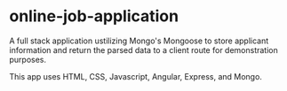 # online-job-application

A full stack application ustilizing Mongo's Mongoose to store applicant information 
and return the parsed data to a client route for demonstration purposes. 

This app uses HTML, CSS, Javascript, Angular, Express, and Mongo.
